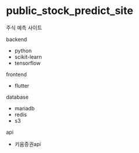 # public_stock_predict_site

주식 예측 사이트

backend
- python
- scikit-learn
- tensorflow

frontend
- flutter

database
- mariadb
- redis
- s3

api
- 키움증권api
